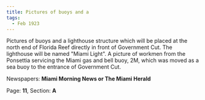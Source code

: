 ```yaml
---  
title: Pictures of buoys and a  
tags:  
  - Feb 1923  
---  
```

  
Pictures of buoys and a lighthouse structure which will be placed at the north end of Florida Reef directly in front of Government Cut. The lighthouse will be named "Miami Light". A picture of workmen from the Ponsettia servicing the Miami gas and bell buoy, 2M, which was moved as a sea buoy to the entrance of Government Cut.  
  
Newspapers: **Miami Morning News or The Miami Herald**  
  
Page: **11**, Section: **A** 
